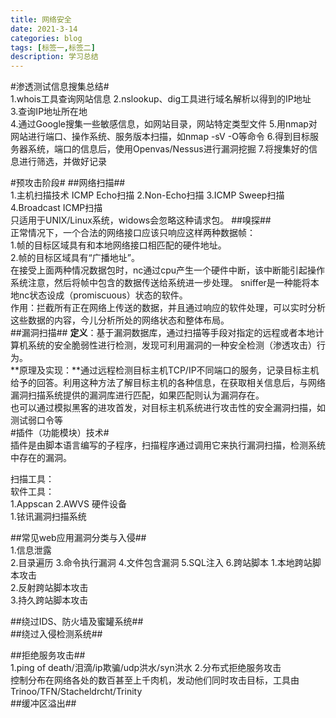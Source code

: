 ```yaml
---
title: 网络安全
date: 2021-3-14
categories: blog
tags: [标签一,标签二]
description: 学习总结
---
```

#渗透测试信息搜集总结#  
1.whois工具查询网站信息
2.nslookup、dig工具进行域名解析以得到的IP地址  
3.查询IP地址所在地  
4.通过Google搜集一些敏感信息，如网站目录，网站特定类型文件
5.用nmap对网站进行端口、操作系统、服务版本扫描，如nmap -sV -O等命令
6.得到目标服务器系统，端口的信息后，使用Openvas/Nessus进行漏洞挖掘
7.将搜集好的信息进行筛选，并做好记录  

#预攻击阶段#
##网络扫描##   
1.主机扫描技术  ICMP Echo扫描
2.Non-Echo扫描
3.ICMP Sweep扫描
4.Broadcast ICMP扫描  
只适用于UNIX/Linux系统，widows会忽略这种请求包。 
##嗅探##   
正常情况下，一个合法的网络接口应该只响应这样两种数据帧：  
1.帧的目标区域具有和本地网络接口相匹配的硬件地址。  
2.帧的目标区域具有“广播地址”。  
在接受上面两种情况数据包时，nc通过cpu产生一个硬件中断，该中断能引起操作系统注意，然后将帧中包含的数据传送给系统进一步处理。
sniffer是一种能将本地nc状态设成（promiscuous）状态的软件。  
作用：拦截所有正在网络上传送的数据，并且通过响应的软件处理，可以实时分析这些数据的内容，今儿分析所处的网络状态和整体布局。  
##漏洞扫描##
**定义**：基于漏洞数据库，通过扫描等手段对指定的远程或者本地计算机系统的安全脆弱性进行检测，发现可利用漏洞的一种安全检测（渗透攻击）行为。  
**原理及实现：**通过远程检测目标主机TCP/IP不同端口的服务，记录目标主机给予的回答。利用这种方法了解目标主机的各种信息，在获取相关信息后，与网络漏洞扫描系统提供的漏洞库进行匹配，如果匹配则认为漏洞存在。  
也可以通过模拟黑客的进攻首发，对目标主机系统进行攻击性的安全漏洞扫描，如测试弱口令等  
#插件（功能模块）技术#  
插件是由脚本语言编写的子程序，扫描程序通过调用它来执行漏洞扫描，检测系统中存在的漏洞。  

扫描工具：  
软件工具：  
1.Appscan
2.AWVS
硬件设备  
1.铱讯漏洞扫描系统

##常见web应用漏洞分类与入侵##  
1.信息泄露  
2.目录遍历
3.命令执行漏洞
4.文件包含漏洞
5.SQL注入
6.跨站脚本
    1.本地跨站脚本攻击  
    2.反射跨站脚本攻击  
    3.持久跨站脚本攻击

##绕过IDS、防火墙及蜜罐系统##   
##绕过入侵检测系统##    

##拒绝服务攻击##     
1.ping of death/泪滴/ip欺骗/udp洪水/syn洪水
2.分布式拒绝服务攻击    
控制分布在网络各处的数百甚至上千肉机，发动他们同时攻击目标，工具由Trinoo/TFN/Stacheldrcht/Trinity   
##缓冲区溢出##







